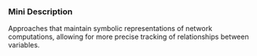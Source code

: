 ### Mini Description

Approaches that maintain symbolic representations of network computations, allowing for more precise tracking of relationships between variables.
